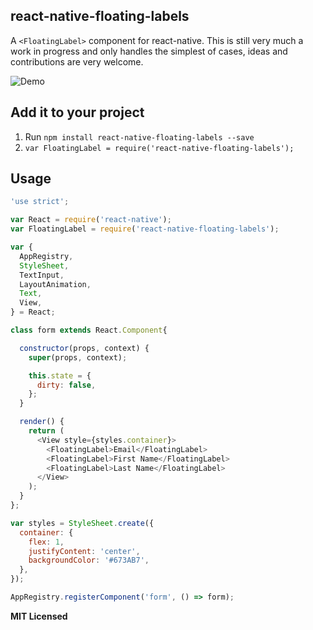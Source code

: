 ## react-native-floating-labels

A `<FloatingLabel>` component for react-native. This is still very much a work
in progress and only handles the simplest of cases, ideas and
contributions are very welcome.

![Demo](https://raw.githubusercontent.com/mayank-patel/react-native-floating-labels/master/demo.gif)

## Add it to your project


1. Run `npm install react-native-floating-labels --save`
2. `var FloatingLabel = require('react-native-floating-labels');`

## Usage

```javascript
'use strict';

var React = require('react-native');
var FloatingLabel = require('react-native-floating-labels');

var {
  AppRegistry,
  StyleSheet,
  TextInput,
  LayoutAnimation,
  Text,
  View,
} = React;

class form extends React.Component{

  constructor(props, context) {
    super(props, context);

    this.state = {
      dirty: false,
    };
  }

  render() {
    return (
      <View style={styles.container}>
        <FloatingLabel>Email</FloatingLabel>
        <FloatingLabel>First Name</FloatingLabel>
        <FloatingLabel>Last Name</FloatingLabel>
      </View>
    );
  }
};

var styles = StyleSheet.create({
  container: {
    flex: 1,
    justifyContent: 'center',
    backgroundColor: '#673AB7',
  },
});

AppRegistry.registerComponent('form', () => form);

```

**MIT Licensed**
